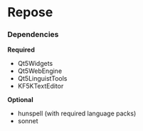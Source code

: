 # Repose

### Dependencies

**Required**

- Qt5Widgets
- Qt5WebEngine
- Qt5LinguistTools
- KF5KTextEditor

**Optional**

- hunspell (with required language packs)
- sonnet
